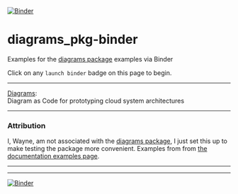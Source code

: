[![Binder](https://mybinder.org/badge_logo.svg)](https://mybinder.org/v2/gh/fomightez/diagrams_pkg-binder/master?filepath=index.ipynb)

# diagrams_pkg-binder

Examples for the [diagrams package](https://github.com/mingrammer/diagrams) examples via Binder

Click on any `launch binder` badge on this page to begin.


----------

[Diagrams](https://github.com/mingrammer/diagrams):  
Diagram as Code for prototyping cloud system architectures



-----------


### Attribution

I, Wayne, am not associated with the [diagrams package](https://github.com/mingrammer/diagrams), I just set this up to make testing the package more convenient. Examples from from [the documentation examples page](https://diagrams.mingrammer.com/docs/getting-started/examples).

----------


----------

[![Binder](https://mybinder.org/badge_logo.svg)](https://mybinder.org/v2/gh/fomightez/diagrams_pkg-binder/master?filepath=index.ipynb)